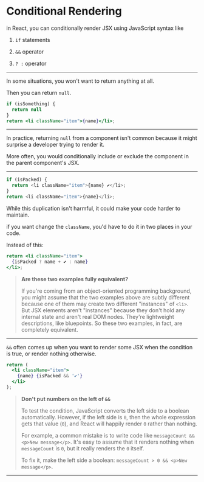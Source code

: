 # Conditional Rendering

in React, you can conditionally render JSX using JavaScript syntax like

1. `if` statements

2. `&&` operator

3. `? :` operator

---

In some situations, you won't want to return anything at all.

Then you can return `null`.

```jsx
if (isSomething) {
  return null
}
return <li className="item">{name}</li>;
```

---

In practice, returning `null` from a component isn't common because it might surprise a developer trying to render it.

More often, you would conditionally include or exclude the component in the parent component's JSX.

---

```js
if (isPacked) {
  return <li className="item">{name} ✔</li>;
}
return <li className="item">{name}</li>;
```

While this duplication isn't harmful, it could make your code harder to maintain.

if you want change the `className`, you'd have to do it in two places in your code.

Instead of this:

```jsx
return <li className="item">
  {isPacked ? name + ✔ : name}
</li>;
```

> **Are these two examples fully equivalent?**
> 
> If you're coming from an object-oriented programming background, you might assume that the two examples above are subtly different because one of them may create two different "instances" of `<li>`.
> But JSX elements aren't "instances" because they don't hold any internal state and aren't real DOM nodes.
> They're lightweight descriptions, like bluepoints.
> So these two examples, in fact, are completely equivalent.

---

`&&` often comes up when you want to render some JSX when the condition is true, or render nothing otherwise.

```jsx
return (
  <li className="item">
    {name} {isPacked && '✔'}
  </li>
);
```

> **Don't put numbers on the left of `&&`**
> 
> To test the condition, JavaScript converts the left side to a boolean automatically.
> However, if the left side is `0`, then the whole expression gets that value (`0`), and React will happily render `0` rather than nothing.
> 
> For example, a common mistake is to write code like `messageCount && <p>New message</p>`.
> It's easy to assume that it renders nothing when `messageCount` is `0`, but it really renders the `0` itself.
> 
> To fix it, make the left side a boolean: `messageCount > 0 && <p>New message</p>`.

---

